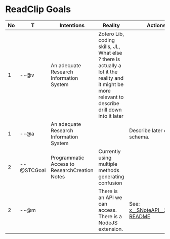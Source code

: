 # ReadClip Goals

|No|T| Intentions |  Reality | Actions |
|--|-|------------|----------|---------|
|1|--@v|An adequate Research Information System | Zotero Lib, coding skills, JL, What else ? there is actually a lot it the reality and it might be more relevant to describe drill down into it later |  |
|1|--@a|An adequate Research Information System |   | Describe later on the schema. |
|2|--@STCGoal|Programmatic Access to ResearchCreation Notes |Currently using multiple methods generating confusion||
|2|--@m| |There is an API we can access.  There is a NodeJS extension.| See: [x__SNoteAPI__200517 README](./x__SNoteAPI__200517/README.md)|


